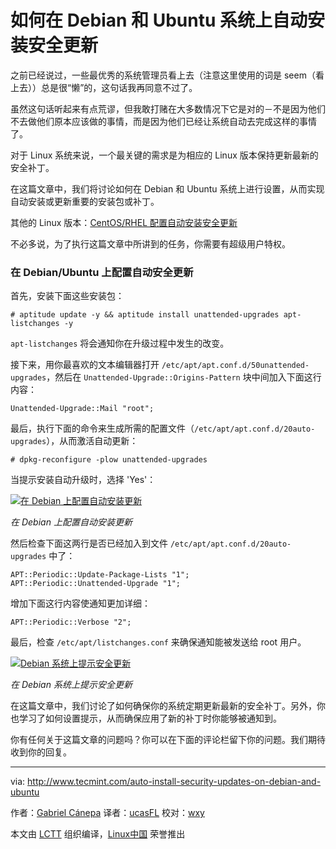 如何在 Debian 和 Ubuntu 系统上自动安装安全更新
============================================================

之前已经说过，一些最优秀的系统管理员看上去（注意这里使用的词是 seem（看上去））总是很“懒”的，这句话我再同意不过了。

虽然这句话听起来有点荒谬，但我敢打赌在大多数情况下它是对的－不是因为他们不去做他们原本应该做的事情，而是因为他们已经让系统自动去完成这样的事情了。

对于 Linux 系统来说，一个最关键的需求是为相应的 Linux 版本保持更新最新的安全补丁。

在这篇文章中，我们将讨论如何在 Debian 和 Ubuntu 系统上进行设置，从而实现自动安装或更新重要的安装包或补丁。

其他的 Linux 版本：[CentOS/RHEL 配置自动安装安全更新][1]

不必多说，为了执行这篇文章中所讲到的任务，你需要有超级用户特权。

### 在 Debian/Ubuntu 上配置自动安全更新

首先，安装下面这些安装包：

```
# aptitude update -y && aptitude install unattended-upgrades apt-listchanges -y
```

`apt-listchanges` 将会通知你在升级过程中发生的改变。

接下来，用你最喜欢的文本编辑器打开 `/etc/apt/apt.conf.d/50unattended-upgrades`，然后在 `Unattended-Upgrade::Origins-Pattern` 块中间加入下面这行内容：

```
Unattended-Upgrade::Mail "root";
```
最后，执行下面的命令来生成所需的配置文件（`/etc/apt/apt.conf.d/20auto-upgrades`），从而激活自动更新：

```
# dpkg-reconfigure -plow unattended-upgrades
```

当提示安装自动升级时，选择 'Yes'：

[
 ![在 Debian 上配置自动安装更新](http://www.tecmint.com/wp-content/uploads/2016/11/Configure-Unattended-Security-Updates-on-Debian.png)
][2]

*在 Debian 上配置自动安装更新*

然后检查下面这两行是否已经加入到文件 `/etc/apt/apt.conf.d/20auto-upgrades` 中了：

```
APT::Periodic::Update-Package-Lists "1";
APT::Periodic::Unattended-Upgrade "1";
```

增加下面这行内容使通知更加详细：

```
APT::Periodic::Verbose "2";
```

最后，检查 `/etc/apt/listchanges.conf` 来确保通知能被发送给 root 用户。

[
 ![Debian 系统上提示安全更新](http://www.tecmint.com/wp-content/uploads/2016/11/Notify-Security-Updates-on-Debian.png)
][3]

*在 Debian 系统上提示安全更新*

在这篇文章中，我们讨论了如何确保你的系统定期更新最新的安全补丁。另外，你也学习了如何设置提示，从而确保应用了新的补丁时你能够被通知到。

你有任何关于这篇文章的问题吗？你可以在下面的评论栏留下你的问题。我们期待收到你的回复。

--------------------------------------------------------------------------------

via: http://www.tecmint.com/auto-install-security-updates-on-debian-and-ubuntu

作者：[Gabriel Cánepa][a]
译者：[ucasFL](https://github.com/ucasFL)
校对：[wxy](https://github.com/wxy)

本文由 [LCTT](https://github.com/LCTT/TranslateProject) 组织编译，[Linux中国](https://linux.cn/) 荣誉推出

[a]:http://www.tecmint.com/author/gacanepa/
[1]:https://linux.cn/article-8015-1.html
[2]:http://www.tecmint.com/wp-content/uploads/2016/11/Configure-Unattended-Security-Updates-on-Debian.png
[3]:http://www.tecmint.com/wp-content/uploads/2016/11/Notify-Security-Updates-on-Debian.png
